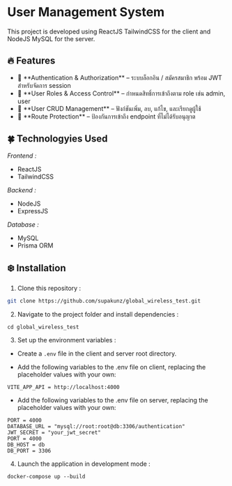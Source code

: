 # User Management System
This project is developed using ReactJS TailwindCSS for the client and NodeJS MySQL for the server.

## 🔥 Features

  <ul>
    <li>🔐 **Authentication & Authorization** – ระบบล็อกอิน / สมัครสมาชิก พร้อม JWT สำหรับจัดการ session</li>
    <li>👥 **User Roles & Access Control** – กำหนดสิทธิ์การเข้าถึงตาม role เช่น admin, user</li>
    <li>🧩 **User CRUD Management** – ฟังก์ชันเพิ่ม, ลบ, แก้ไข, และเรียกดูผู้ใช้</li>
    <li>🚫 **Route Protection** – ป้องกันการเข้าถึง endpoint ที่ไม่ได้รับอนุญาต</li>
  </ul>

## 🍀 Technologyies Used
  <i>Frontend :</i>
  <ul>
      <li>ReactJS</li>
      <li>TailwindCSS</li>
  </ul>
  
  <i>Backend :</i>
  <ul>
      <li>NodeJS</li>
      <li>ExpressJS</li>  
  </ul>

  <i>Database :</i>
  <ul>
      <li>MySQL</li>
     <li>Prisma ORM</li>
  </ul>

## ❄️ Installation

1. Clone this repository :

```bash
git clone https://github.com/supakunz/global_wireless_test.git
```

2. Navigate to the project folder and install dependencies :

```
cd global_wireless_test
```

3. Set up the environment variables :

 - Create a `.env` file in the client and server root directory.

 - Add the following variables to the .env file on client, replacing the placeholder values with your own:

```
VITE_APP_API = http://localhost:4000
```

 - Add the following variables to the .env file on server, replacing the placeholder values with your own:

```
PORT = 4000
DATABASE_URL = "mysql://root:root@db:3306/authentication"
JWT_SECRET = "your_jwt_secret"
PORT = 4000
DB_HOST = db
DB_PORT = 3306
```

4. Launch the application in development mode :

```
docker-compose up --build
```
